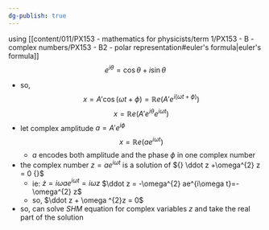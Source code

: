 ```yaml
---
dg-publish: true
---
```

using [[content/011/PX153 - mathematics for physicists/term 1/PX153 - B - complex numbers/PX153 - B2 - polar representation#euler's formula\|euler's formula]]
$$e^{i\theta}=\cos\theta+i\sin\theta$$
- so, $$x=A' \cos{(\omega t+\phi)}= \mathbb Re(A'e^{i(\omega t + \phi)})$$
$$x=\mathbb{R}e(A'e^{i\theta}e^{i\omega t})$$
- let complex amplitude $a=A'e^{i\phi}$
$$x=\mathbb{R}e(ae^{i\omega t})$$
	- $a$ encodes both amplitude and the phase $\phi$ in one complex number
- the complex number $z=ae^{i\omega t}$ is a solution of ${} \ddot z +\omega^{2} z = 0 {}$
	- ie: $\dot z =  i \omega ae^{i\omega t}=i\omega z$
		$\ddot z = -\omega^{2} ae^{i\omega t}=-\omega^{2} z$
	- so, $\ddot z + \omega ^{2}z = 0$
- so, can solve $SHM$ equation for complex variables $z$ and take the real part of the solution